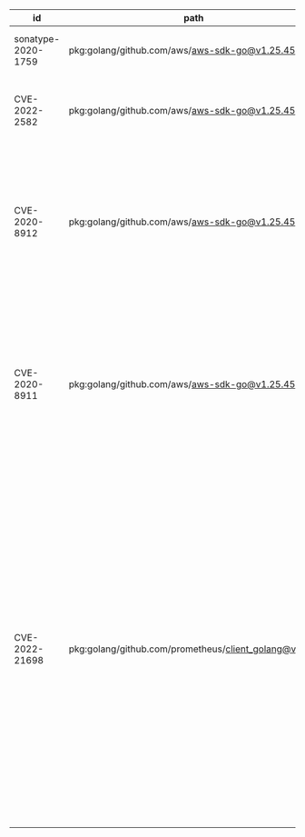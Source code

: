 | id | path | title | desc | cvss | ref |
| --- | --- | --- | --- | --- | --- |
| sonatype-2020-1759 | pkg:golang/github.com/aws/aws-sdk-go@v1.25.45 | 1 vulnerability found | 1 non-CVE vulnerability found. To see more details, please create a free account at https://ossindex.sonatype.org/ and request for this information using your registered account | 8.6 | https://ossindex.sonatype.org/vulnerability/sonatype-2020-1759 |
| CVE-2022-2582 | pkg:golang/github.com/aws/aws-sdk-go@v1.25.45 | [CVE-2022-2582] CWE-326: Inadequate Encryption Strength | The AWS S3 Crypto SDK sends an unencrypted hash of the plaintext alongside the ciphertext as a metadata field. This hash can be used to brute force the plaintext, if the hash is readable to the attacker. AWS now blocks this metadata field, but older SDK versions still send it. | 4.3 | https://ossindex.sonatype.org/vulnerability/CVE-2022-2582?component-type=golang&component-name=github.com%2Faws%2Faws-sdk-go&utm_source=nancy-client&utm_medium=integration&utm_content=1.0.42 |
| CVE-2020-8912 | pkg:golang/github.com/aws/aws-sdk-go@v1.25.45 | [CVE-2020-8912] CWE-327: Use of a Broken or Risky Cryptographic Algorithm | A vulnerability in the in-band key negotiation exists in the AWS S3 Crypto SDK for GoLang versions prior to V2. An attacker with write access to the targeted bucket can change the encryption algorithm of an object in the bucket, which can then allow them to change AES-GCM to AES-CTR. Using this in combination with a decryption oracle can reveal the authentication key used by AES-GCM as decrypting the GMAC tag leaves the authentication key recoverable as an algebraic equation. It is recommended to update your SDK to V2 or later, and re-encrypt your files. | 2.5 | https://ossindex.sonatype.org/vulnerability/CVE-2020-8912?component-type=golang&component-name=github.com%2Faws%2Faws-sdk-go&utm_source=nancy-client&utm_medium=integration&utm_content=1.0.42 |
| CVE-2020-8911 | pkg:golang/github.com/aws/aws-sdk-go@v1.25.45 | [CVE-2020-8911] CWE-327: Use of a Broken or Risky Cryptographic Algorithm | A padding oracle vulnerability exists in the AWS S3 Crypto SDK for GoLang versions prior to V2. The SDK allows users to encrypt files with AES-CBC without computing a Message Authentication Code (MAC), which then allows an attacker who has write access to the target's S3 bucket and can observe whether or not an endpoint with access to the key can decrypt a file, they can reconstruct the plaintext with (on average) 128*length (plaintext) queries to the endpoint, by exploiting CBC's ability to manipulate the bytes of the next block and PKCS5 padding errors. It is recommended to update your SDK to V2 or later, and re-encrypt your files. | 5.6 | https://ossindex.sonatype.org/vulnerability/CVE-2020-8911?component-type=golang&component-name=github.com%2Faws%2Faws-sdk-go&utm_source=nancy-client&utm_medium=integration&utm_content=1.0.42 |
| CVE-2022-21698 | pkg:golang/github.com/prometheus/client_golang@v1.1.0 | [CVE-2022-21698] CWE-400: Uncontrolled Resource Consumption ('Resource Exhaustion') | client_golang is the instrumentation library for Go applications in Prometheus, and the promhttp package in client_golang provides tooling around HTTP servers and clients. In client_golang prior to version 1.11.1, HTTP server is susceptible to a Denial of Service through unbounded cardinality, and potential memory exhaustion, when handling requests with non-standard HTTP methods. In order to be affected, an instrumented software must use any of `promhttp.InstrumentHandler*` middleware except `RequestsInFlight`; not filter any specific methods (e.g GET) before middleware; pass metric with `method` label name to our middleware; and not have any firewall/LB/proxy that filters away requests with unknown `method`. client_golang version 1.11.1 contains a patch for this issue. Several workarounds are available, including removing the `method` label name from counter/gauge used in the InstrumentHandler; turning off affected promhttp handlers; adding custom middleware before promhttp handler that will sanitize the request method given by Go http.Request; and using a reverse proxy or web application firewall, configured to only allow a limited set of methods.<br /><br />Sonatype's research suggests that this CVE's details differ from those defined at NVD. See https://ossindex.sonatype.org/vulnerability/CVE-2022-21698 for details | 7.5 | https://ossindex.sonatype.org/vulnerability/CVE-2022-21698?component-type=golang&component-name=github.com%2Fprometheus%2Fclient_golang&utm_source=nancy-client&utm_medium=integration&utm_content=1.0.42 |
